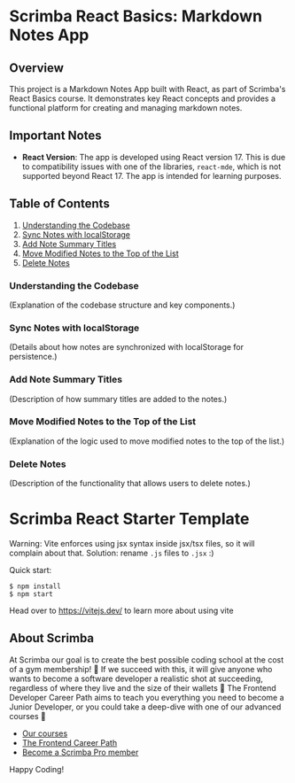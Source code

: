 # Scrimba React Basics: Markdown Notes App

## Overview
This project is a Markdown Notes App built with React, as part of Scrimba's React Basics course. It demonstrates key React concepts and provides a functional platform for creating and managing markdown notes.

## Important Notes
- **React Version**: The app is developed using React version 17. This is due to compatibility issues with one of the libraries, `react-mde`, which is not supported beyond React 17. The app is intended for learning purposes.

## Table of Contents
1. [Understanding the Codebase](#understanding-the-codebase)
2. [Sync Notes with localStorage](#sync-notes-with-localstorage)
3. [Add Note Summary Titles](#add-note-summary-titles)
4. [Move Modified Notes to the Top of the List](#move-modified-notes-to-the-top-of-the-list)
5. [Delete Notes](#delete-notes)

### Understanding the Codebase
(Explanation of the codebase structure and key components.)

### Sync Notes with localStorage
(Details about how notes are synchronized with localStorage for persistence.)

### Add Note Summary Titles
(Description of how summary titles are added to the notes.)

### Move Modified Notes to the Top of the List
(Explanation of the logic used to move modified notes to the top of the list.)

### Delete Notes
(Description of the functionality that allows users to delete notes.)




# Scrimba React Starter Template

Warning: Vite enforces using jsx syntax inside jsx/tsx files, so it will complain about that. Solution: rename `.js` files to `.jsx` :)

Quick start:

```
$ npm install
$ npm start
````

Head over to https://vitejs.dev/ to learn more about using vite
## About Scrimba

At Scrimba our goal is to create the best possible coding school at the cost of a gym membership! 💜
If we succeed with this, it will give anyone who wants to become a software developer a realistic shot at succeeding, regardless of where they live and the size of their wallets 🎉
The Frontend Developer Career Path aims to teach you everything you need to become a Junior Developer, or you could take a deep-dive with one of our advanced courses 🚀

- [Our courses](https://scrimba.com/allcourses)
- [The Frontend Career Path](https://scrimba.com/learn/frontend)
- [Become a Scrimba Pro member](https://scrimba.com/pricing)

Happy Coding!
